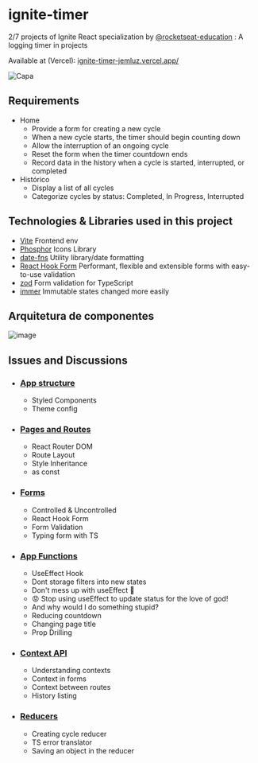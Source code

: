 # ignite-timer
2/7 projects of Ignite React specialization by [@rocketseat-education](https://github.com/rocketseat-education) : A logging timer in projects 

Available at (Vercel): [ignite-timer-jemluz.vercel.app/](https://ignite-timer-jemluz.vercel.app/) 

![Capa](https://user-images.githubusercontent.com/23065460/216072026-c316be0e-382f-44ba-bd88-176c7b2eecba.png)

## Requirements
- Home 
  - Provide a form for creating a new cycle
  - When a new cycle starts, the timer should begin counting down
  - Allow the interruption of an ongoing cycle
  - Reset the form when the timer countdown ends
  - Record data in the history when a cycle is started, interrupted, or completed
- Histórico
  - Display a list of all cycles
  - Categorize cycles by status: Completed, In Progress, Interrupted

## Technologies & Libraries used in this project
- [Vite](https://vitejs.dev/) Frontend env
- [Phosphor](https://phosphoricons.com/) Icons Library
- [date-fns](https://date-fns.org/) Utility library/date formatting
- [React Hook Form](https://react-hook-form.com/) Performant, flexible and extensible forms with easy-to-use validation
- [zod](https://www.npmjs.com/package/zod) Form validation for TypeScript
- [immer](https://immerjs.github.io/immer/) Immutable states changed more easily

## Arquitetura de componentes
![image](https://user-images.githubusercontent.com/23065460/218493118-0808995c-7d73-4a07-ab2d-28cf69dc91f6.png)

## Issues and Discussions

- ### [App structure](https://github.com/jemluz/ignite-timer/issues/1)
  - Styled Components
  - Theme config

- ### [Pages and Routes](https://github.com/jemluz/ignite-timer/issues/3)
  - React Router DOM
  - Route Layout
  - Style Inheritance
  - as const

- ### [Forms](https://github.com/jemluz/ignite-timer/issues/5)
  - Controlled & Uncontrolled
  - React Hook Form
  - Form Validation
  - Typing form with TS

- ### [App Functions](https://github.com/jemluz/ignite-timer/issues/7)
  - UseEffect Hook
  - Dont storage filters into new states
  - Don't mess up with useEffect 🙏
  - 😡 Stop using useEffect to update status for the love of god!
  - And why would I do something stupid?
  - Reducing countdown
  - Changing page title
  - Prop Drilling

- ### [Context API](https://github.com/jemluz/ignite-timer/issues/9)
    - Understanding contexts
    - Context in forms
    - Context between routes
    - History listing

- ### [Reducers](https://github.com/jemluz/ignite-timer/issues/10)
  - Creating cycle reducer
  - TS error translator
  - Saving an object in the reducer
